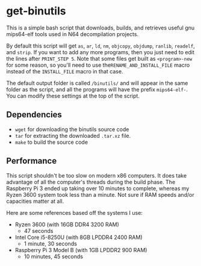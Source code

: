 # get-binutils

This is a simple bash script that downloads, builds, and retrieves useful gnu mips64-elf tools used in N64 decompilation projects.  

By default this script will get `as`, `ar`, `ld`, `nm`, `objcopy`, `objdump`, `ranlib`, `readelf`, and `strip`. If you want to add any more programs, then you just need to edit the lines after `PRINT_STEP 5`. Note that some files get built as `<program>-new` for some reason, so you'll need to use the`RENAME_AND_INSTALL_FILE` macro instead of the `INSTALL_FILE` macro in that case.  

The default output folder is called `/binutils/` and will appear in the same folder as the script, and all the programs will have the prefix `mips64-elf-`. You can modify these settings at the top of the script.

## Dependencies

* `wget` for downloading the binutils source code
* `tar` for extracting the downloaded `.tar.xz` file.
* `make` to build the source code

## Performance

This script shouldn't be too slow on modern x86 computers. It does take advantage of all the computer's threads during the build phase. The Raspberry Pi 3 ended up taking over 10 minutes to complete, whereas my Ryzen 3600 system took less than a minute. Not sure if RAM speeds and/or capacities matter at all.

Here are some references based off the systems I use:

* Ryzen 3600 (with 16GB DDR4 3200 RAM)
    * 47 seconds
* Intel Core i5-8250U (with 8GB LPDDR4 2400 RAM)
    * 1 minute, 30 seconds
* Raspberry Pi 3 Model B (with 1GB LPDDR2 900 RAM)
    * 10 minutes, 45 seconds

